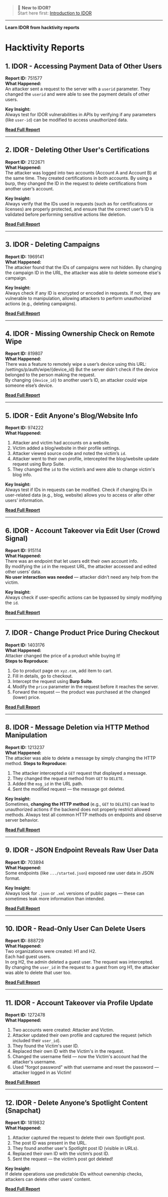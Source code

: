 > 🔰 **New to IDOR?**  
> Start here first: [Introduction to IDOR](https://github.com/jannuatharva07/IDOR/blob/main/idor.md)    
---

**Learn IDOR from hacktivity reports**

# Hacktivity Reports

## 1. **IDOR - Accessing Payment Data of Other Users**
**Report ID:** 751577  
**What Happened:**  
An attacker sent a request to the server with a `userid` parameter. They changed the `userid` and were able to see the payment details of other users.  

**Key Insight:**  
Always test for IDOR vulnerabilities in APIs by verifying if any parameters (like `user-id`) can be modified to access unauthorized data.  

**[Read Full Report](https://hackerone.com/reports/751577)**

---

## 2. **IDOR - Deleting Other User's Certifications**
**Report ID:** 2122671  
**What Happened:**  
The attacker was logged into two accounts (Account A and Account B) at the same time. They created certifications in both accounts. By using a burp, they changed the ID in the request to delete certifications from another user’s account.  

**Key Insight:**  
Always verify that the IDs used in requests (such as for certifications or licenses) are properly protected, and ensure that the correct user’s ID is validated before performing sensitive actions like deletion.  

**[Read Full Report](https://hackerone.com/reports/2122671)**

---

## 3. **IDOR - Deleting Campaigns**
**Report ID:** 1969141  
**What Happened:**  
The attacker found that the IDs of campaigns were not hidden. By changing the campaign ID in the URL, the attacker was able to delete someone else's campaign.  

**Key Insight:**  
Always check if any ID is encrypted or encoded in requests. If not, they are vulnerable to manipulation, allowing attackers to perform unauthorized actions (e.g., deleting campaigns).   

**[Read Full Report](https://hackerone.com/reports/1969141)**

---

## 4. **IDOR - Missing Ownership Check on Remote Wipe**
**Report ID:** 819807  
**What Happened:**  
There was a feature to remotely wipe a user’s device using this URL:
/settings/p/auth/wipe/{device_id}
But the server didn’t check if the device belonged to the person making the request.  
By changing `{device_id}` to another user’s ID, an attacker could wipe someone else’s device.  

**[Read Full Report](https://hackerone.com/reports/819807)**

---

## 5. **IDOR - Edit Anyone's Blog/Website Info**
**Report ID:** 974222  
**What Happened:**  
1. Attacker and victim had accounts on a website.  
2. Victim added a blog/website in their profile settings.  
3. Attacker viewed source code and noted the victim’s `id`.  
4. Attacker went to their own profile, intercepted the blog/website update request using Burp Suite.  
5. They changed the `id` to the victim’s and were able to change victim's blog info.

**Key Insight:**  
Always test if IDs in requests can be modified. Check if changing IDs in user-related data (e.g., blog, website) allows you to access or alter other users’ information.
 
**[Read Full Report](https://hackerone.com/reports/974222)**

---

## 6. **IDOR - Account Takeover via Edit User (Crowd Signal)**
**Report ID:** 915114  
**What Happened:**  
There was an endpoint that let users edit their own account info.  
By modifying the `id` in the request URL, the attacker accessed and edited other users’ data.  
**No user interaction was needed** — attacker didn’t need any help from the victim.  

**Key Insight:**  
Always check if user-specific actions can be bypassed by simply modifying the `id`.  

**[Read Full Report](https://hackerone.com/reports/915114)**

---

## 7. **IDOR - Change Product Price During Checkout**
**Report ID:** 1403176  
**What Happened:**  
Attacker changed the price of a product while buying it!  
**Steps to Reproduce:**
1. Go to product page on `xyz.com`, add item to cart.
2. Fill in details, go to checkout.
3. Intercept the request using **Burp Suite**.
4. Modify the `price` parameter in the request before it reaches the server.
5. Forward the request — the product was purchased at the changed (lower) price.

**[Read Full Report](https://hackerone.com/reports/1403176)**

---

## 8. **IDOR - Message Deletion via HTTP Method Manipulation**
**Report ID:** 1213237  
**What Happened:**  
The attacker was able to delete a message by simply changing the HTTP method.
**Steps to Reproduce:**
1. The attacker intercepted a `GET` request that displayed a message.
2. They changed the request method from `GET` to `DELETE`.
3. Added the `msg_id` in the URL path.
4. Sent the modified request — the message got deleted.

**Key Insight:**  
Sometimes, **changing the HTTP method** (e.g., `GET` to `DELETE`) can lead to unauthorized actions if the backend does not properly restrict allowed methods. Always test all common HTTP methods on endpoints and observe server behavior.

**[Read Full Report](https://hackerone.com/reports/1213237)**

---

## 9. **IDOR - JSON Endpoint Reveals Raw User Data**
**Report ID:** 703894  
**What Happened:**  
Some endpoints (like `.../started.json`) exposed raw user data in JSON format.  

**Key Insight:**  
Always look for `.json` or `.xml` versions of public pages — these can sometimes leak more information than intended.  

**[Read Full Report](https://hackerone.com/reports/703894)**

---

## 10. **IDOR - Read-Only User Can Delete Users**
**Report ID:** 888729  
**What Happened:**  
Two organizations were created: H1 and H2.  
Each had guest users.   
In org H2, the admin deleted a guest user. The request was intercepted.   
By changing the `user_id` in the request to a guest from org H1, the attacker was able to delete that user too.  

**[Read Full Report](https://hackerone.com/reports/888729)**

---

## 11. **IDOR - Account Takeover via Profile Update**
**Report ID:** 1272478  
**What Happened:**  
1. Two accounts were created: Attacker and Victim.  
2. Attacker updated their own profile and captured the request (which included their `user_id`).  
3. They found the Victim's user ID.  
4. Replaced their own ID with the Victim's in the request.  
5. Changed the username field — now the Victim's account had the attacker's username.  
6. Used "forgot password" with that username and reset the password — attacker logged in as Victim! 
  
**[Read Full Report](https://hackerone.com/reports/1272478)**

---
## 12. **IDOR - Delete Anyone’s Spotlight Content (Snapchat)**
**Report ID:** 1819832  
**What Happened:**  
1. Attacker captured the request to delete their own Spotlight post.  
2. The post ID was present in the URL.  
3. They found another user's Spotlight post ID (visible in URLs).  
4. Replaced their own ID with the victim’s post ID.  
5. Sent the request — the victim’s post got deleted!

**Key Insight:**  
If delete operations use predictable IDs without ownership checks, attackers can delete other users’ content.   

**[Read Full Report](https://hackerone.com/reports/1819832)**
